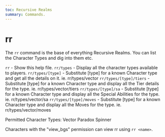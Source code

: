 ```yaml
---
toc: Recursive Realms
summary: Commands.
---
```

# rr 
The `rr` command is the base of everything Recursive Realms.  You can list the Character Types and dig into them etc. 


`rr` - Show this help file.
`rr/types` - Display all the character types available to players.
`rr/types/[type]` - Substitute [type] for a known Character type and get all the details on it.  ie. rr/types/vector
`rr/types/[type]/tiers` - Substitute [type] for a known Character type and display all the Tier details for the type.  ie. rr/types/vector/tiers
`rr/types/[type]/sa` - Substitute [type] for a known Character type and display all the Special Abilities for the type.  ie. rr/types/vector/sa
`rr/types/[type]/moves` - Substitute [type] for a known Character type and display all the Moves for the type.  ie. rr/types/vector/moves

Permitted Character Types:
Vector
Paradox
Spinner

Characters with the "view_bgs" permission can view rr using `rr <name>`.